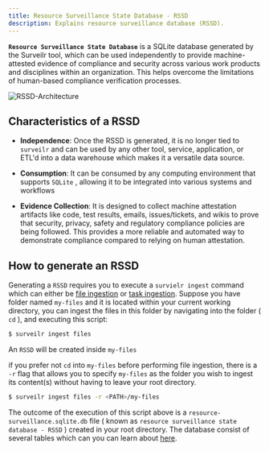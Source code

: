 ```yaml
---
title: Resource Surveillance State Database - RSSD
description: Explains resource surveillance database (RSSD).
---
```


**`Resource Surveillance State Database`**  is a SQLite database generated by the Surveilr tool, which can be used independently to provide machine-attested evidence of compliance and security across various work products and disciplines within an organization. This helps overcome the limitations of human-based compliance verification processes.

![RSSD-Architecture](/surveilr-ingestion-data-flow.drawio.svg)


## Characteristics of a RSSD

- **Independence**: Once the RSSD is generated, it is no longer tied to `surveilr` and can be used by any other tool, service, application, or ETL'd into a data warehouse which makes it a versatile data source.

- **Consumption**: It can be consumed by any computing environment that supports `SQLite` 
, allowing it to be integrated into various systems and workflows

- **Evidence Collection**: It is designed to collect machine attestation artifacts like code, test results, emails, issues/tickets, and wikis to prove that security, privacy, safety and regulatory compliance policies are being followed. This provides a more reliable and automated way to demonstrate compliance compared to relying on human attestation.

## How to generate an RSSD

Generating a `RSSD` requires you to execute a `survielr ingest` command which can either be [file ingestion](/surveilr/reference/ingest/files#ingest-files) or [task ingestion](/surveilr/reference/ingest/files). Suppose you have folder  named `my-files` and it is located within your current working directory, you can ingest the files in this folder by navigating into the folder ( `cd` ), and  executing this script:

```bash
$ surveilr ingest files 
```
An `RSSD` will be created inside `my-files`

if you prefer not `cd` into `my-files` before performing file ingestion, there is a `-r` flag that allows you to specify `my-files` as the folder you wish to ingest its content(s) without having to leave your root directory.

```bash
$ surveilr ingest files -r <PATH>/my-files
```

The outcome of the execution of this script above is a `resource-surveillance.sqlite.db` file ( known as `resource surveillance state database - RSSD` ) created in your root directory. The database consist of several tables which can you can learn about [here](/surveilr/reference/db/surveilr-state-schema/state-schema#tables).




